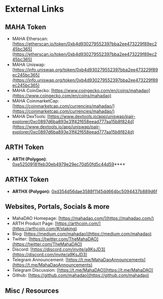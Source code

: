 # External Links

## MAHA Token 

* MAHA Etherscan: [https://etherscan.io/token/0xb4d930279552397bba2ee473229f89ec245bc365](https://etherscan.io/token/0xb4d930279552397bba2ee473229f89ec245bc365)
* MAHA Uniswap: [https://info.uniswap.org/token/0xb4d930279552397bba2ee473229f89ec245bc365](https://info.uniswap.org/token/0xb4d930279552397bba2ee473229f89ec245bc365)
* MAHA CoinGecko: [https://www.coingecko.com/en/coins/mahadao](https://www.coingecko.com/en/coins/mahadao)
* MAHA CoinmarketCap: [https://coinmarketcap.com/currencies/mahadao/](https://coinmarketcap.com/currencies/mahadao/)
* MAHA DexTools: [https://www.dextools.io/app/uniswap/pair-explorer/0xc0897d6ba893e31f42f658eead777aa15b8f824d](https://www.dextools.io/app/uniswap/pair-explorer/0xc0897d6ba893e31f42f658eead777aa15b8f824d)

## ARTH Token 

* **ARTH \(Polygon\)**:  [0xe52509181feb30eb4979e29ec70d50fd5c44d59](https://polygonscan.com/token/0xe52509181feb30eb4979e29ec70d50fd5c44d590)\*\*\*\*

## ARTHX Token 

* **ARTHX \(Polygon\):**  [0xd354d56dae3588f1145dd664bc5094437b889d6f](https://polygonscan.com/token/0xd354d56dae3588f1145dd664bc5094437b889d6f)

## Websites, Portals, Socials & more

* MahaDAO Homepage: [https://mahadao.com/](https://mahadao.com/)
* ARTH Product Page: [https://arthcoin.com/](https://arthcoin.com/#/staking)
* Blog: [https://medium.com/mahadao](https://medium.com/mahadao)
* Twitter: [https://twitter.com/TheMahaDAO](https://twitter.com/TheMahaDAO)
* Discord: [https://discord.com/invite/a9KsJD3](https://discord.com/invite/a9KsJD3)
* Telegram Announcement: [https://t.me/MahaDaoAnnouncements](https://t.me/MahaDaoAnnouncements)
* Telegram Discussion: [https://t.me/MahaDAO](https://t.me/MahaDAO)
* Github: [https://github.com/mahadao](https://github.com/mahadao)

## Misc / Resources


